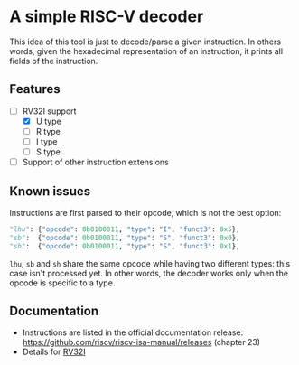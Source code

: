 # A simple RISC-V decoder

This idea of this tool is just to decode/parse a given instruction. In others words, given the hexadecimal representation of an instruction, it prints all fields of the instruction.

## Features

- [ ] RV32I support
  - [x] U type
  - [ ] R type
  - [ ] I type
  - [ ] S type
- [ ] Support of other instruction extensions

## Known issues

Instructions are first parsed to their opcode, which is not the best option:

```python
"lhu": {"opcode": 0b0100011, "type": "I", "funct3": 0x5},
"sb":  {"opcode": 0b0100011, "type": "S", "funct3": 0x0},
"sh":  {"opcode": 0b0100011, "type": "S", "funct3": 0x1},
```

`lhu`, `sb` and `sh` share the same opcode while having two different types: this case isn't processed yet. In other words, the decoder works only when the opcode is specific to a type.

## Documentation

- Instructions are listed in the official documentation release: https://github.com/riscv/riscv-isa-manual/releases (chapter 23)
- Details for [RV32I](./rv32i.md)

